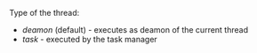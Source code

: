 Type of the thread:

* *deamon* (default) - executes as deamon of the current thread
* *task* - executed by the task manager
